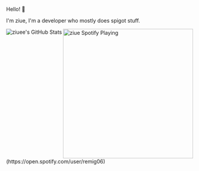 Hello! 👋

I'm ziue, I'm a developer who mostly does spigot stuff.

<img align="left" alt="ziuee's GitHub Stats" src="https://github-readme-stats.vercel.app/api?username=ziuee&show_icons=true&hide_border=true&theme=radical"/>

<img src="https://novatorem-ziuee.vercel.app/" alt="ziue Spotify Playing" width="350"/>
(https://open.spotify.com/user/remig06)
